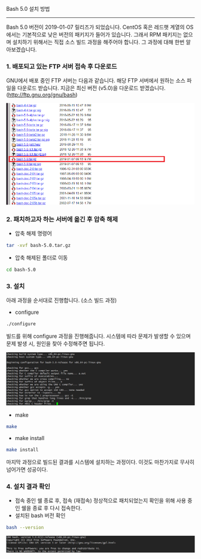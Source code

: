 Bash 5.0 설치 방법
* * *      


           


       

Bash 5.0 버전이 2019-01-07 릴리즈가 되었습니다. CentOS 혹은 레드햇 계열의 OS에서는 기본적으로 낮은 버전의 패키지가 들어가 있습니다. 그래서 RPM 패키지는 없으며 설치하기 위해서는 직접 소스 빌드 과정을 해주어야 합니다. 그 과정에 대해 한번 알아보겠습니다.   

### 1. 배포되고 있는 FTP 서버 접속 후 다운로드

GNU에서 배포 중인 FTP 서버는 다음과 같습니다. 해당 FTP 서버에서 원하는 소스 파일을 다운로드 받습니다. 지금은 최신 버전 (v5.0)을 다운로드 받겠습니다. (http://ftp.gnu.org/gnu/bash)

![ex_screenshot](./assets//bash-ftp-download.png)


### 2. 패치하고자 하는 서버에 옮긴 후 압축 해제
- 압축 해제 명령어
``` bash
tar -xvf bash-5.0.tar.gz
```
- 압축 해제된 폴더로 이동
``` bash
cd bash-5.0
```

### 3. 설치   
아래 과정을 순서대로 진행합니다. (소스 빌드 과정)
- configure
``` bash
./configure
```
빌드를 위해 configure 과정을 진행해줍니다. 시스템에 따라 문제가 발생할 수 있으며 문제 발생 시, 원인을 찾아 수정해주면 됩니다.

![ex_screenshot](./assets//bash-configure.png)

- make
``` bash
make
```

- make install
``` bash
make install
```

마지막 과정으로 빌드된 결과를 시스템에 설치하는 과정이다. 이것도 마찬가지로 무사히 넘어가면 성공이다.

### 4. 설치 결과 확인
- 접속 중인 쉘 종료 후, 접속 (재접속)
정상적으로 패치되었는지 확인을 위해 사용 중인 쉘을 종료 후 다시 접속한다.
- 설치된 bash 버전 확인
``` bash
bash --version
```

![ex_screenshot](./assets//bash-update-version.png)
